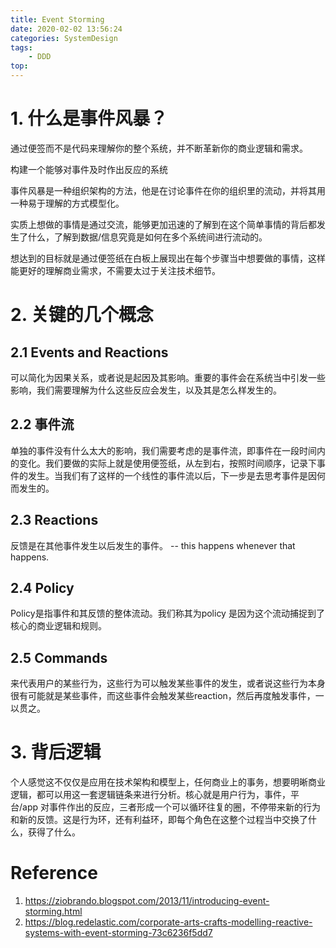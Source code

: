 ```yaml
---
title: Event Storming
date: 2020-02-02 13:56:24
categories: SystemDesign
tags:
    - DDD
top:
---
```


# 1. 什么是事件风暴？ 

通过便签而不是代码来理解你的整个系统，并不断革新你的商业逻辑和需求。

构建一个能够对事件及时作出反应的系统

事件风暴是一种组织架构的方法，他是在讨论事件在你的组织里的流动，并将其用一种易于理解的方式模型化。

实质上想做的事情是通过交流，能够更加迅速的了解到在这个简单事情的背后都发生了什么，了解到数据/信息究竟是如何在多个系统间进行流动的。

想达到的目标就是通过便签纸在白板上展现出在每个步骤当中想要做的事情，这样能更好的理解商业需求，不需要太过于关注技术细节。

# 2. 关键的几个概念

## 2.1 Events and Reactions

可以简化为因果关系，或者说是起因及其影响。重要的事件会在系统当中引发一些影响，我们需要理解为什么这些反应会发生，以及其是怎么样发生的。

## 2.2 事件流

单独的事件没有什么太大的影响，我们需要考虑的是事件流，即事件在一段时间内的变化。我们要做的实际上就是使用便签纸，从左到右，按照时间顺序，记录下事件的发生。当我们有了这样的一个线性的事件流以后，下一步是去思考事件是因何而发生的。

## 2.3 Reactions

反馈是在其他事件发生以后发生的事件。 -- this happens whenever that happens. 

## 2.4 Policy

Policy是指事件和其反馈的整体流动。我们称其为policy 是因为这个流动捕捉到了核心的商业逻辑和规则。



## 2.5 Commands

来代表用户的某些行为，这些行为可以触发某些事件的发生，或者说这些行为本身很有可能就是某些事件，而这些事件会触发某些reaction，然后再度触发事件，一以贯之。

# 3. 背后逻辑

个人感觉这不仅仅是应用在技术架构和模型上，任何商业上的事务，想要明晰商业逻辑，都可以用这一套逻辑链条来进行分析。核心就是用户行为，事件，平台/app 对事件作出的反应，三者形成一个可以循环往复的圈，不停带来新的行为和新的反馈。这是行为环，还有利益环，即每个角色在这整个过程当中交换了什么，获得了什么。

# Reference
1. https://ziobrando.blogspot.com/2013/11/introducing-event-storming.html
2. https://blog.redelastic.com/corporate-arts-crafts-modelling-reactive-systems-with-event-storming-73c6236f5dd7
